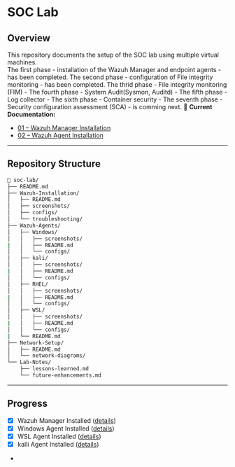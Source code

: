 # SOC Lab


## Overview
This repository documents the setup of the SOC lab using multiple virtual machines.  
The first phase - installation of the Wazuh Manager and endpoint agents - has been completed.
The second phase - configuration of File integrity monitoring - has been completed.
The thrid phase - File integrity monitoring (FIM) - 
The fourth phase - System Audit(Sysmon, Auditd) - 
The fifth phase - Log collector - 
The sixth phase - Container security - 
The seventh phase - Security configuration assessment (SCA) - is comming next. 
📄 **Current Documentation:**  
- [01 – Wazuh Manager Installation](Wazuh-Installation/README.md)
- [02 – Wazuh Agent Installation](Wazuh-Agents/README.md)
---

## Repository Structure

```bash
📂 soc-lab/
├── README.md
├── Wazuh-Installation/
│   ├── README.md
│   ├── screenshots/
│   ├── configs/
│   └── troubleshooting/
├── Wazuh-Agents/
│   ├── Windows/
│   │   ├── screenshots/
|   │   ├── README.md
│   │   └── configs/
│   ├── kali/
│   │   ├── screenshots/
|   │   ├── README.md
│   │   └── configs/
│   ├── RHEL/
│   │   ├── screenshots/
|   │   ├── README.md
│   │   └── configs/
│   ├── WSL/
│   │   ├── screenshots/
|   │   ├── README.md
│   │   └── configs/
|   └── README.md
├── Network-Setup/
│   ├── README.md
│   └── network-diagrams/
└── Lab-Notes/
    ├── lessons-learned.md
    └── future-enhancements.md
```

---

## Progress
- [x] Wazuh Manager Installed ([details](Wazuh-Manager/README.md))
- [x] Windows Agent Installed ([details](Wazuh-Agents/Windows/README.md))
- [x] WSL Agent Installed ([details](Wazuh-Agents//README.md))
- [x] kalli Agent Installed ([details](Wazuh-Agents//README.md))
- 
